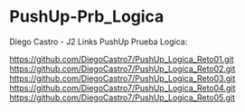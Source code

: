 # PushUp-Prb_Logica

Diego Castro - J2
Links PushUp Prueba Logica:

https://github.com/DiegoCastro7/PushUp_Logica_Reto01.git
https://github.com/DiegoCastro7/PushUp_Logica_Reto02.git
https://github.com/DiegoCastro7/PushUp_Logica_Reto03.git
https://github.com/DiegoCastro7/PushUp_Logica_Reto04.git
https://github.com/DiegoCastro7/PushUp_Logica_Reto05.git